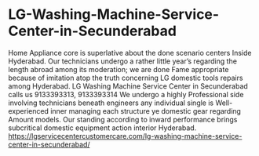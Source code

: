 # LG-Washing-Machine-Service-Center-in-Secunderabad
 Home Appliance core is superlative about the done scenario centers Inside Hyderabad. Our technicians undergo a rather little year’s regarding the length abroad among its moderation; we are done Fame appropriate because of imitation atop the truth concerning LG domestic tools repairs among Hyderabad. LG Washing Machine Service Center in Secunderabad calls us 9133393313, 9133393314 We undergo a highly Professional side involving technicians beneath engineers any individual single is Well-experienced inner managing each structure ye domestic gear regarding Amount models. Our standing according to inward performance brings subcritical domestic equipment action interior Hyderabad.  https://lgservicecentercustomercare.com/lg-washing-machine-service-center-in-secunderabad/
